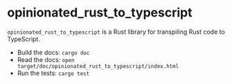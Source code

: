 # opinionated_rust_to_typescript

`opinionated_rust_to_typescript` is a Rust library for transpiling Rust code to
TypeScript.

* Build the docs: `cargo doc`
* Read the docs: `open target/doc/opinionated_rust_to_typescript/index.html`
* Run the tests: `cargo test`
